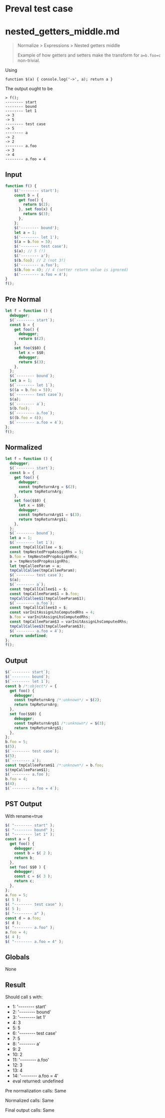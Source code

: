 # Preval test case

# nested_getters_middle.md

> Normalize > Expressions > Nested getters middle
>
> Example of how getters and setters make the transform for `a=b.foo=c` non-trivial.

Using
```
function $(a) { console.log('->', a); return a }
```

The output ought to be

```
> f();
-------- start
-------- bound
-------- let 1
-> 3
-> 5
-------- test case
-> 5
-------- a
-> 2
-> 2
-------- a.foo
-> 3
-> 4
-------- a.foo = 4
```

## Input

`````js filename=intro
function f() {
    $('-------- start');
    const b = {
      get foo() {
        return $(2);
      }, set foo(x) {
        return $(3);
      },
    };
    $('-------- bound');
    let a = 1;
    $('-------- let 1');
    $(a = b.foo = 5);
    $('-------- test case');
    $(a); // 5 (!)
    $('-------- a');
    $(b.foo); // 2 (not 3!)
    $('-------- a.foo');
    $(b.foo = 4); // 4 (setter return value is ignored)
    $('-------- a.foo = 4');
}
f();
`````

## Pre Normal


`````js filename=intro
let f = function () {
  debugger;
  $(`-------- start`);
  const b = {
    get foo() {
      debugger;
      return $(2);
    },
    set foo($$0) {
      let x = $$0;
      debugger;
      return $(3);
    },
  };
  $(`-------- bound`);
  let a = 1;
  $(`-------- let 1`);
  $((a = b.foo = 5));
  $(`-------- test case`);
  $(a);
  $(`-------- a`);
  $(b.foo);
  $(`-------- a.foo`);
  $((b.foo = 4));
  $(`-------- a.foo = 4`);
};
f();
`````

## Normalized


`````js filename=intro
let f = function () {
  debugger;
  $(`-------- start`);
  const b = {
    get foo() {
      debugger;
      const tmpReturnArg = $(2);
      return tmpReturnArg;
    },
    set foo($$0) {
      let x = $$0;
      debugger;
      const tmpReturnArg$1 = $(3);
      return tmpReturnArg$1;
    },
  };
  $(`-------- bound`);
  let a = 1;
  $(`-------- let 1`);
  const tmpCallCallee = $;
  const tmpNestedPropAssignRhs = 5;
  b.foo = tmpNestedPropAssignRhs;
  a = tmpNestedPropAssignRhs;
  let tmpCalleeParam = a;
  tmpCallCallee(tmpCalleeParam);
  $(`-------- test case`);
  $(a);
  $(`-------- a`);
  const tmpCallCallee$1 = $;
  const tmpCalleeParam$1 = b.foo;
  tmpCallCallee$1(tmpCalleeParam$1);
  $(`-------- a.foo`);
  const tmpCallCallee$3 = $;
  const varInitAssignLhsComputedRhs = 4;
  b.foo = varInitAssignLhsComputedRhs;
  const tmpCalleeParam$3 = varInitAssignLhsComputedRhs;
  tmpCallCallee$3(tmpCalleeParam$3);
  $(`-------- a.foo = 4`);
  return undefined;
};
f();
`````

## Output


`````js filename=intro
$(`-------- start`);
$(`-------- bound`);
$(`-------- let 1`);
const b /*:object*/ = {
  get foo() {
    debugger;
    const tmpReturnArg /*:unknown*/ = $(2);
    return tmpReturnArg;
  },
  set foo($$0) {
    debugger;
    const tmpReturnArg$1 /*:unknown*/ = $(3);
    return tmpReturnArg$1;
  },
};
b.foo = 5;
$(5);
$(`-------- test case`);
$(5);
$(`-------- a`);
const tmpCalleeParam$1 /*:unknown*/ = b.foo;
$(tmpCalleeParam$1);
$(`-------- a.foo`);
b.foo = 4;
$(4);
$(`-------- a.foo = 4`);
`````

## PST Output

With rename=true

`````js filename=intro
$( "-------- start" );
$( "-------- bound" );
$( "-------- let 1" );
const a = {
  get foo() {
    debugger;
    const b = $( 2 );
    return b;
  },
  set foo( $$0 ) {
    debugger;
    const c = $( 3 );
    return c;
  },
};
a.foo = 5;
$( 5 );
$( "-------- test case" );
$( 5 );
$( "-------- a" );
const d = a.foo;
$( d );
$( "-------- a.foo" );
a.foo = 4;
$( 4 );
$( "-------- a.foo = 4" );
`````

## Globals

None

## Result

Should call `$` with:
 - 1: '-------- start'
 - 2: '-------- bound'
 - 3: '-------- let 1'
 - 4: 3
 - 5: 5
 - 6: '-------- test case'
 - 7: 5
 - 8: '-------- a'
 - 9: 2
 - 10: 2
 - 11: '-------- a.foo'
 - 12: 3
 - 13: 4
 - 14: '-------- a.foo = 4'
 - eval returned: undefined

Pre normalization calls: Same

Normalized calls: Same

Final output calls: Same
